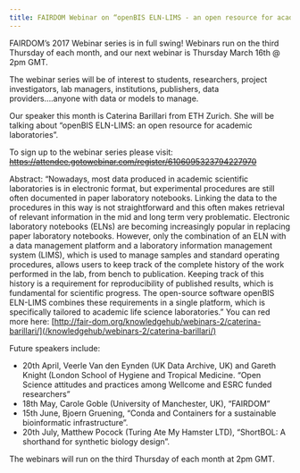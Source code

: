 ```yaml
---
title: FAIRDOM Webinar on “openBIS ELN-LIMS - an open resource for academic laboratories” Thursday 16th March @ 2pm GMT
---
```

FAIRDOM’s 2017 Webinar series is in full swing! Webinars run on the third Thursday of each month, and our next webinar is Thursday March 16th @ 2pm GMT.

The webinar series will be of interest to students, researchers, project investigators, lab managers, institutions, publishers, data providers….anyone with data or models to manage.

Our speaker this month is Caterina Barillari from ETH Zurich. She will be talking about “openBIS ELN-LIMS: an open resource for academic laboratories”.

To sign up to the webinar series please visit: ~~https://attendee.gotowebinar.com/register/6106095323794227970~~

Abstract: “Nowadays, most data produced in academic scientific laboratories is in electronic format, 
but experimental procedures are still often documented in paper laboratory notebooks. 
Linking the data to the procedures in this way is not straightforward and this often makes retrieval of relevant information in the mid and long term very problematic. 
Electronic laboratory notebooks (ELNs) are becoming increasingly popular in replacing paper laboratory notebooks. 
However, only the combination of an ELN with a data management platform and a laboratory information management system (LIMS), which is used to manage samples and standard operating procedures, allows users to keep track of the complete history of the work performed in the lab, from bench to publication. Keeping track of this history is a requirement for reproducibility of published results, which is fundamental for scientific progress. The open-source software openBIS ELN-LIMS combines these requirements in a single platform, which is specifically tailored to academic life science laboratories.” You can red more here: [http://fair-dom.org/knowledgehub/webinars-2/caterina-barillari/](/knowledgehub/webinars-2/caterina-barillari/)

Future speakers include:
* 20th April, Veerle Van den Eynden (UK Data Archive, UK) and Gareth Knight (London School of Hygiene and Tropical Medicine. “Open Science attitudes and practices among Wellcome and ESRC funded researchers”
* 18th May, Carole Goble (University of Manchester, UK), “FAIRDOM”
* 15th June, Bjoern Gruening, “Conda and Containers for a sustainable bioinformatic infrastructure”.
* 20th July, Matthew Pocock (Turing Ate My Hamster LTD), “ShortBOL: A shorthand for synthetic biology design”.

The webinars will run on the third Thursday of each month at 2pm GMT.